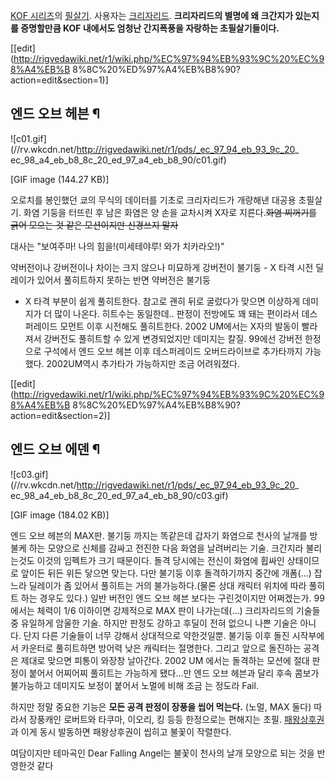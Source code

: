 [KOF 시리즈](KOF%20%EC%8B%9C%EB%A6%AC%EC%A6%88.md)의
[필살기](KOF%20%EC%8B%9C%EB%A6%AC%EC%A6%88%EC%9D%98%20%EA%B8%B0%EC%88%A0.md).
사용자는 [크리자리드](%ED%81%AC%EB%A6%AC%EC%9E%90%EB%A6%AC%EB%93%9C.md). **크리자리드의
별명에 왜 크간지가 있는지를 증명할만큼 KOF 내에서도 엄청난 간지폭풍을 자랑하는 초필살기들이다.**

[[edit](http://rigvedawiki.net/r1/wiki.php/%EC%97%94%EB%93%9C%20%EC%98%A4%EB%B
8%8C%20%ED%97%A4%EB%B8%90?action=edit&section=1)]

## 엔드 오브 헤븐 ¶

![c01.gif](//rv.wkcdn.net/http://rigvedawiki.net/r1/pds/_ec_97_94_eb_93_9c_20_
ec_98_a4_eb_b8_8c_20_ed_97_a4_eb_b8_90/c01.gif)

[GIF image (144.27 KB)]

  
오로치를 봉인했던 쿄의 무식의 데이터를 기초로 크리자리드가 개량해낸 대공용 초필살기. 화염 기둥을 터뜨린 후 남은 화염은 양 손을 교차시켜
X자로 지른다.<del>화염 찌꺼기를 긁어 모으는 것 같은 모션이지만 신경쓰지 말자</del>

  

대사는 "보여주마! 나의 힘을!(미세테야루! 와가 치카라오!)"

  

약버전이나 강버전이나 차이는 크지 않으나 미묘하게 강버전이 불기둥 - X 타격 시전 딜레이가 있어서 풀히트하지 못하는 반면 약버전은 불기둥
- X 타격 부분이 쉽게 풀히트한다. 참고로 괜히 뒤로 굴렀다가 맞으면 이상하게 데미지가 더 많이 나온다. 히트수는 동일한데.. 판정이
전방에도 꽤 돼는 편이라서 데스퍼레이드 모먼트 이후 시전해도 풀히트한다. 2002 UM에서는 X자의 발동이 빨라져서 강버전도 풀히트할 수
있게 변경되었지만 데미지는 칼질. 99에선 강버전 한정으로 구석에서 엔드 오브 헤븐 이후 데스퍼레이드 오버드라이브로 추가타까지 가능했다.
2002UM역시 추가타가 가능하지만 조금 어려워졌다.

  

[[edit](http://rigvedawiki.net/r1/wiki.php/%EC%97%94%EB%93%9C%20%EC%98%A4%EB%B
8%8C%20%ED%97%A4%EB%B8%90?action=edit&section=2)]

## 엔드 오브 에덴 ¶

![c03.gif](//rv.wkcdn.net/http://rigvedawiki.net/r1/pds/_ec_97_94_eb_93_9c_20_
ec_98_a4_eb_b8_8c_20_ed_97_a4_eb_b8_90/c03.gif)

[GIF image (184.02 KB)]

  
엔드 오브 헤븐의 MAX판. 불기둥 까지는 똑같은데 갑자기 화염으로 천사의 날개를 방불케 하는 모양으로 신체를 감싸고 전진한 다음 화염을
날려버리는 기술. 크간지라 불리는것도 이것의 임펙트가 크기 때문이다. 돌격 당시에는 전신이 화염에 휩싸인 상태이므로 앞이든 뒤든 위든 닿으면
맞는다. 다만 불기둥 이후 돌격하기까지 중간에 개폼(...) 잡느라 딜레이가 좀 있어서 풀히트는 거의 불가능하다.(물론 상대 캐릭터 위치에
따라 풀히트 하는 경우도 있다.) 일반 버전인 엔드 오브 헤븐 보다는 구린것이지만 어쩌겠는가. 99에서는 체력이 1/6 이하이면 강제적으로
MAX 판이 나가는데(...) 크리자리드의 기술들중 유일하게 암울한 기술. 하지만 판정도 강하고 후딜이 전혀 없으니 나쁜 기술은 아니다.
단지 다른 기술들이 너무 강해서 상대적으로 약한것일뿐. 불기둥 이후 돌진 시작부에서 카운터로 풀히트하면 방어력 낮은 캐릭터는 절명한다.
그리고 앞으로 돌진하는 공격은 제대로 맞으면 피통이 와장창 날아간다. 2002 UM 에서는 돌격하는 모션에 절대 판정이 붙어서 어찌어찌
풀히트는 가능하게 됐다...만 엔드 오브 헤븐과 달리 후속 콤보가 불가능하고 데미지도 보정이 붙어서 노멀에 비해 조금 는 정도라 Fail.

  

하지만 정말 중요한 기능은 **모든 공격 판정이 장풍을 씹어 먹는다.** (노멀, MAX 둘다) 따라서 장풍캐인 로버트와 타쿠마, 이오리,
킹 등등 한정으로는 편해지는 초필.
[패왕상후권](%ED%8C%A8%EC%99%95%EC%83%81%ED%9B%84%EA%B6%8C.md)과 이게 동시 발동하면
패왕상후권이 씹히고 불꽃이 작렬한다.

  

여담이지만 테마곡인 Dear Falling Angel는 불꽃이 천사의 날개 모양으로 되는 것을 반영한것 같다

